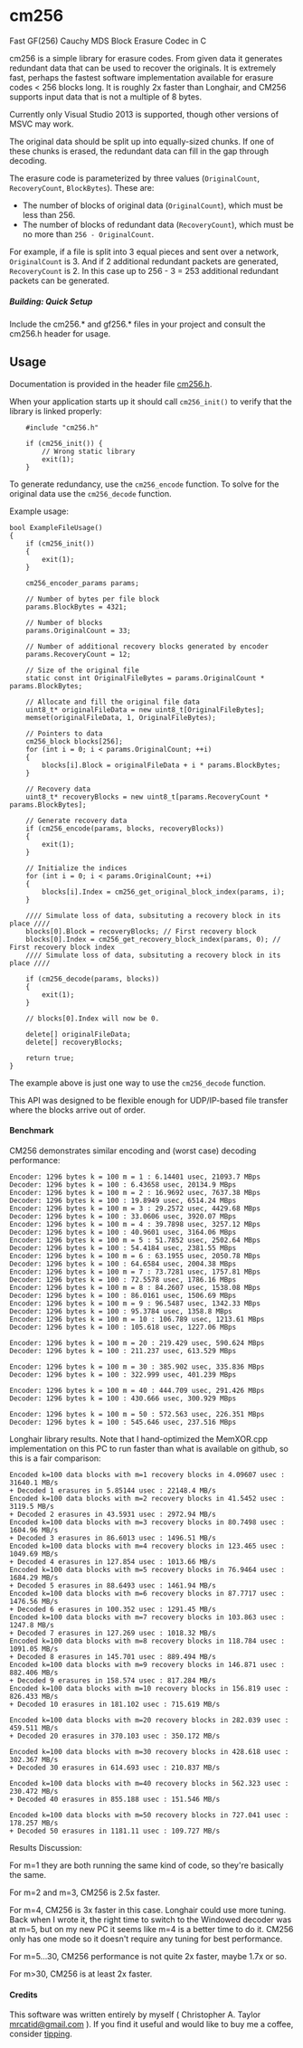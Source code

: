 # cm256
Fast GF(256) Cauchy MDS Block Erasure Codec in C

cm256 is a simple library for erasure codes.  From given data it generates
redundant data that can be used to recover the originals.  It is extremely fast, perhaps
the fastest software implementation available for erasure codes < 256 blocks long.
It is roughly 2x faster than Longhair, and CM256 supports input data that is not a multiple of 8 bytes.

Currently only Visual Studio 2013 is supported, though other versions of MSVC may work.

The original data should be split up into equally-sized chunks.  If one of these chunks
is erased, the redundant data can fill in the gap through decoding.

The erasure code is parameterized by three values (`OriginalCount`, `RecoveryCount`, `BlockBytes`).  These are:

+ The number of blocks of original data (`OriginalCount`), which must be less than 256.
+ The number of blocks of redundant data (`RecoveryCount`), which must be no more than `256 - OriginalCount`.

For example, if a file is split into 3 equal pieces and sent over a network, `OriginalCount` is 3.
And if 2 additional redundant packets are generated, `RecoveryCount` is 2.
In this case up to 256 - 3 = 253 additional redundant packets can be generated.


##### Building: Quick Setup

Include the cm256.* and gf256.* files in your project and consult the cm256.h header for usage.


## Usage

Documentation is provided in the header file [cm256.h](https://github.com/catid/cm256/raw/master/cm256.h).

When your application starts up it should call `cm256_init()` to verify that the library is linked properly:

~~~
	#include "cm256.h"

	if (cm256_init()) {
		// Wrong static library
		exit(1);
	}
~~~

To generate redundancy, use the `cm256_encode` function.  To solve for the original data use the `cm256_decode` function.

Example usage:

~~~
bool ExampleFileUsage()
{
    if (cm256_init())
    {
        exit(1);
    }

    cm256_encoder_params params;

    // Number of bytes per file block
    params.BlockBytes = 4321;

    // Number of blocks
    params.OriginalCount = 33;

    // Number of additional recovery blocks generated by encoder
    params.RecoveryCount = 12;

    // Size of the original file
    static const int OriginalFileBytes = params.OriginalCount * params.BlockBytes;

    // Allocate and fill the original file data
    uint8_t* originalFileData = new uint8_t[OriginalFileBytes];
    memset(originalFileData, 1, OriginalFileBytes);

    // Pointers to data
    cm256_block blocks[256];
    for (int i = 0; i < params.OriginalCount; ++i)
    {
        blocks[i].Block = originalFileData + i * params.BlockBytes;
    }

    // Recovery data
    uint8_t* recoveryBlocks = new uint8_t[params.RecoveryCount * params.BlockBytes];

    // Generate recovery data
    if (cm256_encode(params, blocks, recoveryBlocks))
    {
        exit(1);
    }

    // Initialize the indices
    for (int i = 0; i < params.OriginalCount; ++i)
    {
        blocks[i].Index = cm256_get_original_block_index(params, i);
    }

    //// Simulate loss of data, subsituting a recovery block in its place ////
    blocks[0].Block = recoveryBlocks; // First recovery block
    blocks[0].Index = cm256_get_recovery_block_index(params, 0); // First recovery block index
    //// Simulate loss of data, subsituting a recovery block in its place ////

    if (cm256_decode(params, blocks))
    {
        exit(1);
    }

    // blocks[0].Index will now be 0.

    delete[] originalFileData;
    delete[] recoveryBlocks;

    return true;
}
~~~

The example above is just one way to use the `cm256_decode` function.

This API was designed to be flexible enough for UDP/IP-based file transfer where
the blocks arrive out of order.


#### Benchmark

CM256 demonstrates similar encoding and (worst case) decoding performance:

~~~
Encoder: 1296 bytes k = 100 m = 1 : 6.14401 usec, 21093.7 MBps
Decoder: 1296 bytes k = 100 : 6.43658 usec, 20134.9 MBps
Encoder: 1296 bytes k = 100 m = 2 : 16.9692 usec, 7637.38 MBps
Decoder: 1296 bytes k = 100 : 19.8949 usec, 6514.24 MBps
Encoder: 1296 bytes k = 100 m = 3 : 29.2572 usec, 4429.68 MBps
Decoder: 1296 bytes k = 100 : 33.0606 usec, 3920.07 MBps
Encoder: 1296 bytes k = 100 m = 4 : 39.7898 usec, 3257.12 MBps
Decoder: 1296 bytes k = 100 : 40.9601 usec, 3164.06 MBps
Encoder: 1296 bytes k = 100 m = 5 : 51.7852 usec, 2502.64 MBps
Decoder: 1296 bytes k = 100 : 54.4184 usec, 2381.55 MBps
Encoder: 1296 bytes k = 100 m = 6 : 63.1955 usec, 2050.78 MBps
Decoder: 1296 bytes k = 100 : 64.6584 usec, 2004.38 MBps
Encoder: 1296 bytes k = 100 m = 7 : 73.7281 usec, 1757.81 MBps
Decoder: 1296 bytes k = 100 : 72.5578 usec, 1786.16 MBps
Encoder: 1296 bytes k = 100 m = 8 : 84.2607 usec, 1538.08 MBps
Decoder: 1296 bytes k = 100 : 86.0161 usec, 1506.69 MBps
Encoder: 1296 bytes k = 100 m = 9 : 96.5487 usec, 1342.33 MBps
Decoder: 1296 bytes k = 100 : 95.3784 usec, 1358.8 MBps
Encoder: 1296 bytes k = 100 m = 10 : 106.789 usec, 1213.61 MBps
Decoder: 1296 bytes k = 100 : 105.618 usec, 1227.06 MBps

Encoder: 1296 bytes k = 100 m = 20 : 219.429 usec, 590.624 MBps
Decoder: 1296 bytes k = 100 : 211.237 usec, 613.529 MBps

Encoder: 1296 bytes k = 100 m = 30 : 385.902 usec, 335.836 MBps
Decoder: 1296 bytes k = 100 : 322.999 usec, 401.239 MBps

Encoder: 1296 bytes k = 100 m = 40 : 444.709 usec, 291.426 MBps
Decoder: 1296 bytes k = 100 : 430.666 usec, 300.929 MBps

Encoder: 1296 bytes k = 100 m = 50 : 572.563 usec, 226.351 MBps
Decoder: 1296 bytes k = 100 : 545.646 usec, 237.516 MBps
~~~

Longhair library results.  Note that I hand-optimized the MemXOR.cpp implementation on this PC to run faster than what is available on github, so this is a fair comparison:

~~~
Encoded k=100 data blocks with m=1 recovery blocks in 4.09607 usec : 31640.1 MB/s
+ Decoded 1 erasures in 5.85144 usec : 22148.4 MB/s
Encoded k=100 data blocks with m=2 recovery blocks in 41.5452 usec : 3119.5 MB/s
+ Decoded 2 erasures in 43.5931 usec : 2972.94 MB/s
Encoded k=100 data blocks with m=3 recovery blocks in 80.7498 usec : 1604.96 MB/s
+ Decoded 3 erasures in 86.6013 usec : 1496.51 MB/s
Encoded k=100 data blocks with m=4 recovery blocks in 123.465 usec : 1049.69 MB/s
+ Decoded 4 erasures in 127.854 usec : 1013.66 MB/s
Encoded k=100 data blocks with m=5 recovery blocks in 76.9464 usec : 1684.29 MB/s
+ Decoded 5 erasures in 88.6493 usec : 1461.94 MB/s
Encoded k=100 data blocks with m=6 recovery blocks in 87.7717 usec : 1476.56 MB/s
+ Decoded 6 erasures in 100.352 usec : 1291.45 MB/s
Encoded k=100 data blocks with m=7 recovery blocks in 103.863 usec : 1247.8 MB/s
+ Decoded 7 erasures in 127.269 usec : 1018.32 MB/s
Encoded k=100 data blocks with m=8 recovery blocks in 118.784 usec : 1091.05 MB/s
+ Decoded 8 erasures in 145.701 usec : 889.494 MB/s
Encoded k=100 data blocks with m=9 recovery blocks in 146.871 usec : 882.406 MB/s
+ Decoded 9 erasures in 158.574 usec : 817.284 MB/s
Encoded k=100 data blocks with m=10 recovery blocks in 156.819 usec : 826.433 MB/s
+ Decoded 10 erasures in 181.102 usec : 715.619 MB/s

Encoded k=100 data blocks with m=20 recovery blocks in 282.039 usec : 459.511 MB/s
+ Decoded 20 erasures in 370.103 usec : 350.172 MB/s

Encoded k=100 data blocks with m=30 recovery blocks in 428.618 usec : 302.367 MB/s
+ Decoded 30 erasures in 614.693 usec : 210.837 MB/s

Encoded k=100 data blocks with m=40 recovery blocks in 562.323 usec : 230.472 MB/s
+ Decoded 40 erasures in 855.188 usec : 151.546 MB/s

Encoded k=100 data blocks with m=50 recovery blocks in 727.041 usec : 178.257 MB/s
+ Decoded 50 erasures in 1181.11 usec : 109.727 MB/s
~~~

Results Discussion:

For m=1 they are both running the same kind of code, so they're basically the same.

For m=2 and m=3, CM256 is 2.5x faster.

For m=4, CM256 is 3x faster in this case.  Longhair could use more tuning.  Back when I wrote it, the right time to switch to the Windowed decoder was at m=5, but on my new PC it seems like m=4 is a better time to do it.  CM256 only has one mode so it doesn't require any tuning for best performance.

For m=5...30, CM256 performance is not quite 2x faster, maybe 1.7x or so.

For m>30, CM256 is at least 2x faster.


#### Credits

This software was written entirely by myself ( Christopher A. Taylor <mrcatid@gmail.com> ).  If you
find it useful and would like to buy me a coffee, consider [tipping](https://www.gittip.com/catid/).
